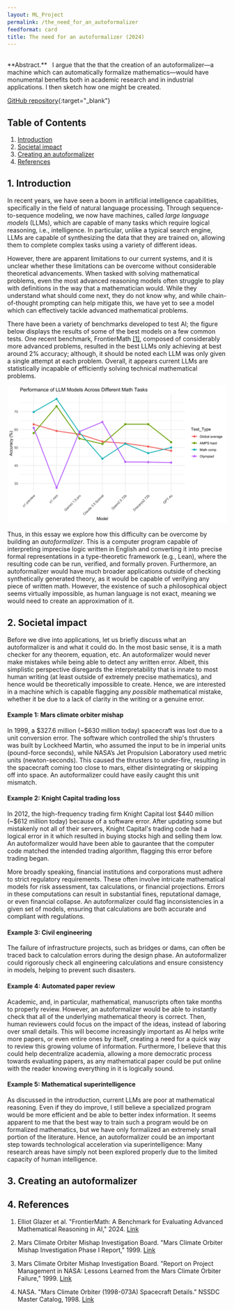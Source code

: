 ```yaml
---
layout: ML_Project
permalink: /the_need_for_an_autoformalizer
feedformat: card
title: The need for an autoformalizer (2024)
---
```

<br>
**Abstract.** &nbsp; I argue that the that the creation of an autoformalizer—a machine which can automatically formalize mathematics—would have monumental benefits both in academic research and in industrial applications. I then sketch how one might be created.

[GitHub repository](https://github.com/justincasher/Autoformalizer){:target="_blank"}



## Table of Contents

1. [Introduction](#1-introduction)
2. [Societal impact](#2-societal-impact)
3. [Creating an autoformalizer](#3-creating-an-autoformalizer)
4. [References](#4-references)



## 1. Introduction

In recent years, we have seen a boom in artificial intelligence capabilities, specifically in the field of natural language processing. Through sequence-to-sequence modeling, we now have machines, called *large language models* (LLMs), which are capable of many tasks which require logical reasoning, i.e., intelligence. In particular, unlike a typical search engine, LLMs are capable of synthesizing the data that they are trained on, allowing them to complete complex tasks using a variety of different ideas.

However, there are apparent limitations to our current systems, and it is unclear whether these limitations can be overcome without considerable theoretical advancements. When tasked with solving mathematical problems, even the most advanced reasoning models often struggle to play with definitions in the way that a mathematician would. While they understand what should come next, they do not know why, and while chain-of-thought prompting can help mitigate this, we have yet to see a model which can effectively tackle advanced mathematical problems.

There have been a variety of benchmarks developed to test AI; the figure below displays the results of some of the best models on a few common tests. One recent benchmark, FrontierMath [[1]](#4-references), composed of considerably more advanced problems, resulted in the best LLMs only achieving at best around 2\% accuracy; although, it should be noted each LLM was only given a single attempt at each problem. Overall, it appears current LLMs are statistically incapable of efficiently solving technical mathematical problems.

![LLM mathematics benchmarks](images/LLM_math_results.png)

Thus, in this essay we explore how this difficulty can be overcome by building an *autoformalizer*. This is a computer program capable of interpreting imprecise logic written in English and converting it into precise formal representations in a type-theoretic framework (e.g., Lean), where the resulting code can be run, verified, and formally proven. Furthermore, an autoformalizer would have much broader applications outside of checking synthetically generated theory, as it would be capable of verifying any piece of written math. However, the existence of such a philosophical object seems virtually impossible, as human language is not exact, meaning we would need to create an approximation of it.



## 2. Societal impact

Before we dive into applications, let us briefly discuss what an autoformalizer is and what it could do. In the most basic sense, it is a math checker for any theorem, equation, etc. An autoformalizer would never make mistakes while being able to detect any written error. Albeit, this simplistic perspective disregards the interpretability that is innate to most human writing (at least outside of extremely precise mathematics), and hence would be theoretically impossible to create. Hence, we are interested in a machine which is capable flagging any *possible* mathematical mistake, whether it be due to a lack of clarity in the writing or a genuine error.


#### Example 1: Mars climate orbiter mishap

In 1999, a $\$$327.6 million (~&dollar;630 million today) spacecraft was lost due to a unit conversion error. The software which controlled the ship's thrusters was built by Lockheed Martin, who assumed the input to be in imperial units (pound-force seconds), while NASA’s Jet Propulsion Laboratory used metric units (newton-seconds). This caused the thrusters to under-fire, resulting in the spacecraft coming too close to mars, either disintegrating or skipping off into space. An autoformalizer could have easily caught this unit mismatch.


#### Example 2: Knight Capital trading loss

In 2012, the high-frequency trading firm Knight Capital lost &dollar;440 million (~&dollar;612 million today) because of a software error. After updating some but mistakenly not all of their servers, Knight Capital's trading code had a logical error in it which resulted in buying stocks high and selling them low. An autoformalizer would have been able to gaurantee that the computer code matched the intended trading algorithm, flagging this error before trading began.

More broadly speaking, financial institutions and corporations must adhere to strict regulatory requirements. These often involve intricate mathematical models for risk assessment, tax calculations, or financial projections. Errors in these computations can result in substantial fines, reputational damage, or even financial collapse. An autoformalizer could flag inconsistencies in a given set of models, ensuring that calculations are both accurate and compliant with regulations.


#### Example 3: Civil engineering

The failure of infrastructure projects, such as bridges or dams, can often be traced back to calculation errors during the design phase. An autoformalizer could rigorously check all engineering calculations and ensure consistency in models, helping to prevent such disasters. 


#### Example 4: Automated paper review

Academic, and, in particular, mathematical, manuscripts often take months to properly review. However, an autoformalizer would be able to instantly check that all of the underlying mathematical theory is correct. Then, human reviewers could focus on the impact of the ideas, instead of laboring over small details. This will become increasingly important as AI helps write more papers, or even entire ones by itself, creating a need for a quick way to review this growing volume of information. Furthermore, I believe that this could help decentralize academia, allowing a more democratic process towards evaluating papers, as any mathematical paper could be put online with the reader knowing everything in it is logically sound.


#### Example 5: Mathematical superintelligence

As discussed in the introduction, current LLMs are poor at mathematical reasoning. Even if they do improve, I still believe a specialized program would be more efficient and be able to better index information. It seems apparent to me that the best way to train such a program would be on formalized mathematics, but we have only formalized an extremely small portion of the literature. Hence, an autoformalizer could be an important step towards technological acceleration via superintelligence: Many research areas have simply not been explored properly due to the limited capacity of human intelligence.



## 3. Creating an autoformalizer





## 4. References

1. Elliot Glazer et al. "FrontierMath: A Benchmark for Evaluating Advanced Mathematical Reasoning in AI," 2024. [Link](https://arxiv.org/pdf/2411.04872)

2. Mars Climate Orbiter Mishap Investigation Board. "Mars Climate Orbiter Mishap Investigation Phase I Report," 1999. [Link](https://llis.nasa.gov/llis_lib/pdf/1009464main1_0641-mr.pdf)

3. Mars Climate Orbiter Mishap Investigation Board. "Report on Project Management in NASA: Lessons Learned from the Mars Climate Orbiter Failure," 1999. [Link](https://discovery.larc.nasa.gov/PDF_FILES/mars_climate_orbiter_phaseII.pdf)

4. NASA. "Mars Climate Orbiter (1998-073A) Spacecraft Details." NSSDC Master Catalog, 1998. [Link](https://nssdc.gsfc.nasa.gov/nmc/spacecraft/display.action?id=1998-073A)